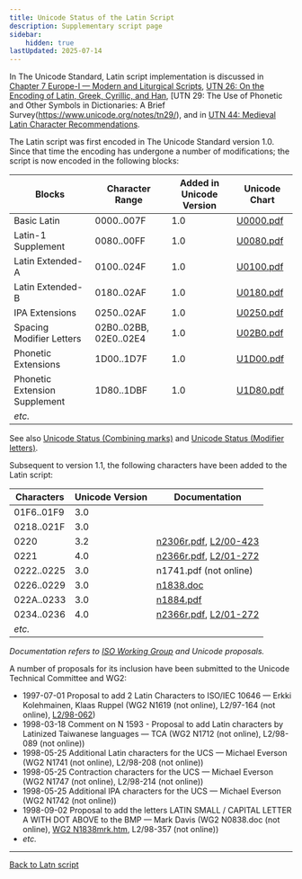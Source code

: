```yaml
---
title: Unicode Status of the Latin Script
description: Supplementary script page
sidebar:
    hidden: true
lastUpdated: 2025-07-14
---
```


In The Unicode Standard, Latin script implementation is discussed in [Chapter 7 Europe-I — Modern and Liturgical Scripts](https://www.unicode.org/versions/latest/core-spec/chapter-7/#G4321), [UTN 26: On the Encoding of Latin, Greek, Cyrillic, and Han](https://www.unicode.org/notes/tn26/), [UTN 29: The Use of Phonetic and Other Symbols in Dictionaries: A Brief Survey(https://www.unicode.org/notes/tn29/), and in [UTN 44: Medieval Latin Character Recommendations](https://www.unicode.org/notes/tn44/).

The Latin script was first encoded in The Unicode Standard version 1.0. Since that time the encoding has undergone a number of modifications; the script is now encoded in the following blocks:

Blocks | Character Range | Added in Unicode Version | Unicode Chart |
------ | --------------- | ------------------------ | ------------- |
Basic Latin | 0000..007F | 1.0 | [U0000.pdf](http://www.unicode.org/charts/PDF/U0000.pdf) |
Latin-1 Supplement | 0080..00FF | 1.0 | [U0080.pdf](http://www.unicode.org/charts/PDF/U0080.pdf) |
Latin Extended-A | 0100..024F | 1.0 | [U0100.pdf](http://www.unicode.org/charts/PDF/U0100.pdf) |
Latin Extended-B | 0180..02AF | 1.0 | [U0180.pdf](http://www.unicode.org/charts/PDF/U0180.pdf) |
IPA Extensions | 0250..02AF | 1.0 | [U0250.pdf](http://www.unicode.org/charts/PDF/U0250.pdf) |
Spacing Modifier Letters | 02B0..02BB, 02E0..02E4 | 1.0 | [U02B0.pdf](http://www.unicode.org/charts/PDF/U02B0.pdf) |
Phonetic Extensions | 1D00..1D7F | 1.0 | [U1D00.pdf](http://www.unicode.org/charts/PDF/U1D00.pdf) |
Phonetic Extension Supplement | 1D80..1DBF | 1.0 | [U1D80.pdf](http://www.unicode.org/charts/PDF/U1D80.pdf) |
_etc._ | | | |

See also [Unicode Status (Combining marks)](https://scriptsource.org/entry/ktxptbccph) and [Unicode Status (Modifier letters)](https://scriptsource.org/entry/bz9qgqqjfe).

Subsequent to version 1.1, the following characters have been added to the Latin script:

Characters | Unicode Version | Documentation |
---------- | --------------- | ------------- |
01F6..01F9 | 3.0 | |
0218..021F | 3.0 | |
0220 | 3.2 | [n2306r.pdf](https://www.unicode.org/wg2/docs/n2306r.pdf),  [L2/00-423](http://www.unicode.org/cgi-bin/GetMatchingDocs.pl?L2/00-423) |
0221 | 4.0 | [n2366r.pdf](https://www.unicode.org/wg2/docs/n2366r.pdf),  [L2/01-272](http://www.unicode.org/cgi-bin/GetMatchingDocs.pl?L2/01-272) |
0222..0225 | 3.0 | n1741.pdf (not online) |
0226..0229 | 3.0 | [n1838.doc](https://www.unicode.org/wg2/docs/n1838.doc) |
022A..0233 | 3.0 | [n1884.pdf](https://www.unicode.org/wg2/docs/n1884.pdf) |
0234..0236 | 4.0 | [n2366r.pdf](https://www.unicode.org/wg2/docs/n2366r.pdf), [L2/01-272](http://www.unicode.org/cgi-bin/GetMatchingDocs.pl?L2/01-272) |
_etc._ | | |

_Documentation refers to [ISO Working Group](https://www.unicode.org/wg2/) and Unicode proposals._

A number of proposals for its inclusion have been submitted to the Unicode Technical Committee and WG2:

* 1997-07-01 Proposal to add 2 Latin Characters to ISO/IEC 10646 — Erkki Kolehmainen, Klaas Ruppel (WG2 N1619 (not online), L2/97-164 (not online), [L2/98-062](http://www.unicode.org/L2/L1998/98062.pdf))
* 1998-03-18 Comment on N 1593 - Proposal to add Latin characters by Latinized Taiwanese languages — TCA (WG2 N1712 (not online), L2/98-089 (not online))
* 1998-05-25 Additional Latin characters for the UCS — Michael Everson (WG2 N1741 (not online), L2/98-208 (not online))
* 1998-05-25 Contraction characters for the UCS — Michael Everson (WG2 N1747 (not online), L2/98-214 (not online))
* 1998-05-25 Additional IPA characters for the UCS — Michael Everson (WG2 N1742 (not online))
* 1998-09-02 Proposal to add the letters LATIN SMALL / CAPITAL LETTER A WITH DOT ABOVE to the BMP — Mark Davis (WG2 N0838.doc (not online),  [WG2 N1838mrk.htm](https://www.unicode.org/wg2/docs/n1838mrk.htm), L2/98-357 (not online))
* _etc._

<hr>

[Back to Latn script](/scrlang/script-latn)